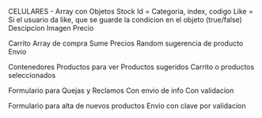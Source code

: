 CELULARES - 
Array con Objetos
    Stock
    Id = Categoria, index, codigo
    Like = Si el usuario da like, que se guarde la condicion en el objeto (true/false)
    Descipcion
    Imagen
    Precio       

Carrito
    Array de compra
    Sume Precios
    Random sugerencia de producto
    Envio

Contenedores
   Productos para ver
   Productos sugeridos
   Carrito o productos seleccionados

Formulario para Quejas y Reclamos
   Con envio de info
   Con validacion

Formulario para alta de nuevos productos
   Envio con clave por validacion
        